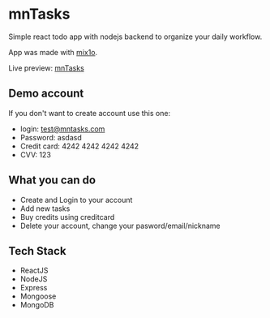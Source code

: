 # mnTasks

Simple react todo app with nodejs backend to organize your daily workflow. 

App was made with [mix1o].

Live preview: [mnTasks]

## Demo account
If you don't want to create account use this one:
* login: test@mntasks.com
* Password: asdasd
* Credit card: 4242 4242 4242 4242
* CVV: 123


## What you can do

- Create and Login to your account
- Add new tasks
- Buy credits using creditcard
- Delete your account, change your pasword/email/nickname

## Tech Stack

- ReactJS
- NodeJS
- Express
- Mongoose
- MongoDB

[mix1o]: https://github.com/mix1o
[mntasks]: https://mntasks.herokuapp.com/
